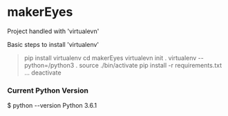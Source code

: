 # makerEyes

Project handled with 'virtualevn'

Basic steps to install 'virtualenv'
> pip install virtualenv
> cd makerEyes
> virtualevn init .
> virtualenv --python=<path to python3>/python3 .
> source ./bin/activate
> pip install -r requirements.txt
…
> deactivate


### Current Python Version

$ python --version
Python 3.6.1
